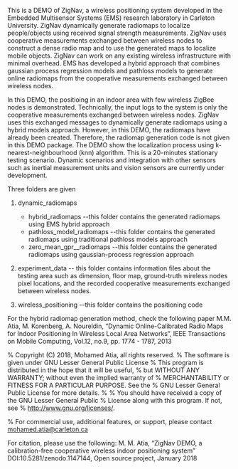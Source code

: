 This is a DEMO of ZigNav, a wireless positioning system developed in the Embedded Multisensor Systems (EMS) research laboratory in Carleton University. ZigNav dynamically generate radiomaps to localize people/objects using received signal strength measurements. ZigNav uses cooperative measurements exchanged between wireless nodes to construct a dense radio map and to use the generated maps to localize mobile objects. ZigNav can work on any existing wireless infrastructure with minimal overhead. EMS has developed a hybrid approach that combines gaussian process regression models and pathloss models to generate online radiomaps from the cooperative measurements exchanged between wireless nodes. 

In this DEMO, the positioing in an indoor area with few wireless ZigBee nodes is demonstrated. Technically, the input logs to the system is only the cooperative measurements exchanged between wireless nodes. ZigNav uses this exchanged messages to dynamically generate radiomaps using a hybrid models approach. However, in this DEMO, the radiomaps have already been created. Therefore, the radiomap generation code is not given in this DEMO package. The DEMO show the localization process using k-nearest-neighbourhood (knn) algorithm. This is a 20-minutes stationary testing scenario. Dynamic scenarios and integration with other sensors such as inertial measurement units and vision sensors are currently under development.

Three folders are given

1) dynamic_radiomaps
	- hybrid_radiomaps --this folder contains the generated radiomaps using EMS hybrid approach
	- pathloss_model_radiomaps --this folder contains the generated radiomaps using traditional pathloss models approach
	- zero_mean_gpr__radiomaps --this folder contains the generated radiomaps using gaussian-process regression approach

2) experiment_data -- this folder contains information files about the testing area such as dimension, floor map, ground-truth wireless nodes pixel locations, and the recorded cooperative measurements exchanged between wireless nodes.

3) wireless_positioning --this folder contains the positioning code

For the hybrid radiomap generation method, check the following paper
M.M. Atia, M. Korenberg, A. Noureldin, “Dynamic Online-Calibrated Radio Maps for Indoor Positioning In Wireless Local Area Networks”, IEEE Transactions on Mobile Computing, Vol.12, no.9, pp. 1774 - 1787, 2013

%   Copyright (C) 2018, Mohamed Atia, all rights reserved.
%   The software is given under GNU Lesser General Public License
%   This program is distributed in the hope that it will be useful,
%   but WITHOUT ANY WARRANTY; without even the implied warranty of
%   MERCHANTABILITY or FITNESS FOR A PARTICULAR PURPOSE.  See the
%   GNU Lesser General Public License for more details.
%
%   You should have received a copy of the GNU Lesser General Public
%   License along with this program. If not, see
%   <http://www.gnu.org/licenses/>.

%   For commercial use, additional features, or support, please contact mohamed.atia@carleton.ca

For citation, please use the following:
M. M. Atia, “ZigNav DEMO, a calibration-free cooperative wireless indoor positioning system” DOI:10.5281/zenodo.1147144, Open source project, January 2018
